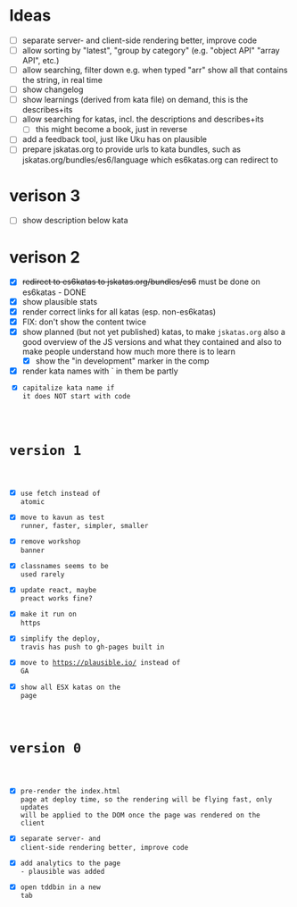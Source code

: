 # Ideas

- [ ] separate server- and client-side rendering better, improve code
- [ ] allow sorting by "latest", "group by category" (e.g. "object API" "array API", etc.)
- [ ] allow searching, filter down e.g. when typed "arr" show all that contains the string, in real time
- [ ] show changelog
- [ ] show learnings (derived from kata file) on demand, this is the describes+its
- [ ] allow searching for katas, incl. the descriptions and describes+its
  - [ ] this might become a book, just in reverse   
- [ ] add a feedback tool, just like Uku has on plausible        
- [ ] prepare jskatas.org to provide urls to kata bundles, such as jskatas.org/bundles/es6/language which es6katas.org
      can redirect to

# verison 3
- [ ] show description below kata

# verison 2
- [x] ~~redirect to es6katas to jskatas.org/bundles/es6~~ must be done on es6katas - DONE
- [x] show plausible stats
- [x] render correct links for all katas (esp. non-es6katas)
- [x] FIX: don't show the content twice
- [x] show planned (but not yet published) katas, to make `jskatas.org` also a good overview of the JS versions and what they contained
      and also to make people understand how much more there is to learn
  - [x] show the "in development" marker in the <Kata> comp
- [x] render kata names with ` in them be partly <code>
- [x] capitalize kata name if it does NOT start with code  

# version 1
- [x] use fetch instead of atomic
- [x] move to kavun as test runner, faster, simpler, smaller
- [x] remove workshop banner
- [x] classnames seems to be used rarely
- [x] update react, maybe preact works fine?
- [x] make it run on https
- [x] simplify the deploy, travis has push to gh-pages built in
- [x] move to https://plausible.io/ instead of GA
- [x] show all ESX katas on the page

# version 0 
- [x] pre-render the index.html page at deploy time, so the rendering will be flying fast, only updates 
      will be applied to the DOM once the page was rendered on the client
- [x] separate server- and client-side rendering better, improve code
- [x] add analytics to the page - plausible was added
- [x] open tddbin in a new tab
